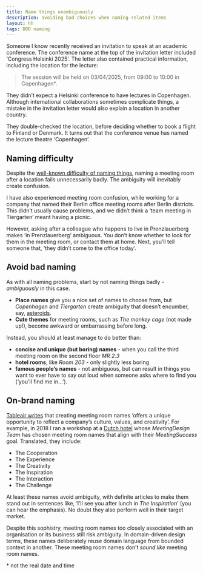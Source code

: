 ```yaml
---
title: Name things unambiguously
description: avoiding bad choices when naming related items
layout: hh
tags: DDD naming
---
```


<!-- ⩽ 592 words -->

Someone I know recently received an invitation to speak at an academic conference.
The conference name at the top of the invitation letter included ‘Congress Helsinki 2025’.
The letter also contained practical information, including the location for the lecture:

> The session will be held on 03/04/2025, from 09:00 to 10:00 in Copenhagen*.

They didn’t expect a Helsinki conference to have lectures in Copenhagen.
Although international collaborations sometimes complicate things,
a mistake in the invitation letter would also explain a location in another country.

They double-checked the location, before deciding whether to book a flight to Finland or Denmark.
It turns out that the conference venue has named the lecture theatre ‘Copenhagen’.

## Naming difficulty

Despite the [well-known difficulty of naming things](why-naming-things-is-hard),
naming a meeting room after a location fails unnecessarily badly.
The ambiguity will inevitably create confusion.

I have also experienced meeting room confusion,
while working for a company that named their Berlin office meeting rooms after Berlin districts.
This didn’t usually cause problems, and we didn’t think a ‘team meeting in Tiergarten’ meant having a picnic.

However, asking after a colleague who happens to live in Prenzlauerberg makes ‘in Prenzlauerberg’ ambiguous.
You don’t know whether to look for them in the meeting room, or contact them at home.
Next, you’ll tell someone that, ‘they didn’t come to the office today’.

## Avoid bad naming

As with all naming problems, start by not naming things badly - _ambiguously_ in this case.

* **Place names** give you a nice set of names to choose from, but  _Copenhagen_ and  _Tiergarten_ create ambiguity that doesn’t encumber, say, [asteroids](https://en.wikipedia.org/wiki/List_of_exceptional_asteroids).
* **Cute themes** for meeting rooms, such as _The monkey cage_ (not made up!), become awkward or embarrassing before long.

Instead, you should at least manage to do better than:

* **concise and unique (but boring) names** - when you call the third meeting room on the second floor _MR 2.3_
* **hotel rooms**, like  _Room 203_ - only slightly less boring
* **famous people’s names** - not ambiguous, but can result in things you want to ever have to say out loud when someone asks where to find you (‘you’ll find me in…’).


## On-brand naming

[Tableair writes](https://tableair.com/blog-75-creative-meeting-room-names-ideas-and-mistakes-to-avoid/)
that creating meeting room names ‘offers a unique opportunity to reflect a company’s culture, values, and creativity’.
For example, in 2018 I ran a workshop at a [Dutch hotel](https://www.kapellerput.nl/en/floor-plan/)
whose _MeetingDesign Team_ has chosen meeting room names that align with their _MeetingSuccess_ goal.
Translated, they include:

* The Cooperation
* The Experience
* The Creativity
* The Inspiration
* The Interaction
* The Challenge

At least these names avoid ambiguity, with definite articles to make them stand out in sentences like,
‘I’ll see you after lunch in _The Inspiration_’ (you can hear the emphasis).
No doubt they also perform well in their target market.

Despite this sophistry, meeting room names too closely associated with an organisation or its business still risk ambiguity.
In domain-driven design terms, these names deliberately reuse domain language from bounded context in another.
These meeting room names don’t _sound like_ meeting room names.

\* not the real date and time

